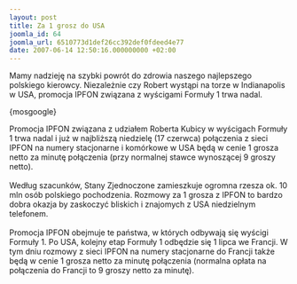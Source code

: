 ```yaml
---
layout: post
title: Za 1 grosz do USA
joomla_id: 64
joomla_url: 6510773d1def26cc392def0fdeed4e77
date: 2007-06-14 12:50:16.000000000 +02:00
---
```

Mamy nadzieję na szybki powr&oacute;t do zdrowia naszego najlepszego polskiego kierowcy. Niezależnie czy Robert wystąpi na torze w Indianapolis w USA, promocja IPFON związana z wyścigami Formuły 1 trwa nadal.<p>{mosgoogle}</p>Promocja IPFON związana z udziałem Roberta Kubicy w wyścigach Formuły 1 trwa nadal i już w najbliższą niedzielę (17 czerwca) połączenia z sieci IPFON na numery stacjonarne i kom&oacute;rkowe w USA będą w cenie 1 grosza netto za minutę połączenia (przy normalnej stawce wynoszącej 9 groszy netto). <br /> <br /> Według szacunk&oacute;w, Stany Zjednoczone zamieszkuje ogromna rzesza ok. 10 mln os&oacute;b polskiego pochodzenia. Rozmowy za 1 grosza z IPFON to bardzo dobra okazja by zaskoczyć bliskich i znajomych z USA niedzielnym telefonem.<br /> <br /> Promocja IPFON obejmuje te państwa, w kt&oacute;rych odbywają się wyścigi Formuły 1. Po USA, kolejny etap Formuły 1 odbędzie się 1 lipca we Francji. W tym dniu rozmowy z sieci IPFON na numery stacjonarne do Francji także będą w cenie 1 grosza netto za minutę połączenia (normalna opłata na połączenia do Francji to 9 groszy netto za minutę).
